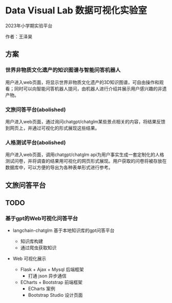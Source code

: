 # Data Visual Lab 数据可视化实验室

2023年小学期实验平台

作者：王泽昊

## 方案

### 世界非物质文化遗产的知识图谱与智能问答机器人

用户进入web页面，将显示世界非物质文化遗产的3D知识图谱，可自由操作和观看；同时可以向智能问答机器人提问，由机器人进行介绍并展示用户感兴趣的非遗产物。

### 文旅问答平台(abolished)

用户进入web页面，通过询问chatgpt/chatglm某些景点相关的内容，将结果反馈到网页上，并通过可视化的形式展现这些结果。

### 人格测试平台(abolished)

用户进入web页面，调用chatgpt/chatglm api为用户事实生成一套定制化的人格测试问卷，并将调查的结果用可视化的网页形式展现。用户获取的问卷将被存放在数据库中，可以方便的导出为各种表单形式进行参考。

## 文旅问答平台

## TODO

### 基于gpt的Web可视化问答平台

* langchain-chatglm 基于本地知识库的gpt问答平台

  * 知识库构建
  * 通过爬虫获取知识
* Web 可视化展示

  * Flask + Ajax + Mysql 后端框架
    * 打通 json 异步通信
  * ECharts + Bootstrap 前端框架
    * ECharts 案例
    * Bootstrap Studio 设计页面
